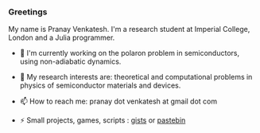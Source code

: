 ### Greetings

My name is Pranay Venkatesh. I'm a research student at Imperial College, London and a Julia programmer.


- 🔭 I'm currently working on the polaron problem in semiconductors, using non-adiabatic dynamics.

- 👯 My research interests are: theoretical and computational problems in physics of semiconductor materials and devices.

- 📫 How to reach me: pranay dot venkatesh at gmail dot com

- ⚡ Small projects, games, scripts : [gists](https://gist.github.com/chemicalfiend/) or [pastebin](https://pastebin.com/u/chemicalfiend101)

<!--
**chemicalfiend/chemicalfiend** is a ✨ _special_ ✨ repository because its `README.md` (this file) appears on your GitHub profile.

Here are some ideas to get you started:

- 🔭 I’m currently working on ...
- 🌱 I’m currently learning ...
- ⚡ Fun fact: ...
-->
